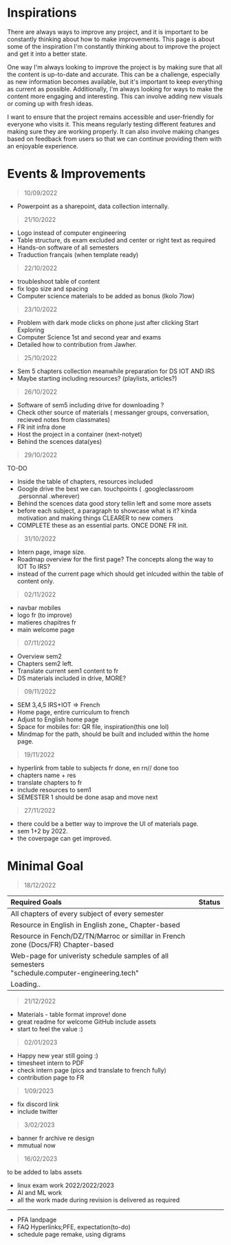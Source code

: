 <br>
<br>

# Inspirations

There are always ways to improve any project, and it is important to be constantly thinking about how to make improvements. This page is about some of the inspiration I'm constantly thinking about to improve the project and get it into a better state.

One way I'm always looking to improve the project is by making sure that all the content is up-to-date and accurate. This can be a challenge, especially as new information becomes available, but it's important to keep everything as current as possible. Additionally, I'm always looking for ways to make the content more engaging and interesting. This can involve adding new visuals or coming up with fresh ideas.

I want to ensure that the project remains accessible and user-friendly for everyone who visits it. This means regularly testing different features and making sure they are working properly. It can also involve making changes based on feedback from users so that we can continue providing them with an enjoyable experience.


# Events & Improvements 

> 10/09/2022
- Powerpoint as a sharepoint, data collection internally. 


> 21/10/2022

- Logo instead of computer engineering
- Table structure, ds exam excluded and center or right text as required
- Hands-on software of all semesters
- Traduction français (when template ready)



> 22/10/2022

- troubleshoot table of content 
- fix logo size and spacing
- Computer science materials to be added as bonus (lkolo 7low)


> 23/10/2022

- Problem with dark mode clicks on phone just after clicking Start Exploring
- Computer Science 1st and second year and exams
- Detailed how to contribution from Jawher.


> 25/10/2022

- Sem 5 chapters collection meanwhile preparation for DS IOT AND IRS
- Maybe starting including resources? (playlists, articles?)


> 26/10/2022

- Software of sem5 including drive for downloading ?
- Check other source of materials ( messanger groups, conversation, recieved notes from classmates)
- FR init infra done
- Host the project in a container (next-notyet)
- Behind the scences data(yes)


> 29/10/2022

TO-DO

- Inside the table of chapters, resources included
- Google drive the best we can. touchpoints ( .googleclassroom .personnal .wherever)
- Behind the scences data good story tellin left and some more assets
- before each subject, a paragraph to showcase what is it? kinda motivation and making things CLEARER to new comers
- COMPLETE these as an essential parts. ONCE DONE FR init.


> 31/10/2022

- Intern page, image size.
- Roadmap overview for the first page? The concepts along the way to IOT To IRS?
- instead of the current page which should get inlcuded within the table of content only.



> 02/11/2022

- navbar mobiles
- logo fr (to improve)
- matieres chapitres fr
- main welcome page
 
 
 
> 07/11/2022

- Overview sem2
- Chapters sem2 left.
- Translate current sem1 content to fr
- DS materials included in drive, MORE?



> 09/11/2022

- SEM 3,4,5 IRS+IOT => French
- Home page, entire curriculum to french
- Adjust to English home page 
- Space for mobiles for: QR file, inspiration(this one lol)
- Mindmap for the path, should be built and included within the home page.



> 19/11/2022

- hyperlink from table to subjects fr done, en rn// done too
- chapters name + res 
- translate chapters to fr
- include resources to sem1 
- SEMESTER 1 should be done asap and move next



> 27/11/2022

- there could be a better way to improve the UI of materials page.
- sem 1+2 by 2022.
- the coverpage can get improved.


# Minimal Goal

> 18/12/2022

| Required Goals  | Status  | 
|:---|:---:|
| All chapters of every subject of every semester  |   | 
| Resource in English in English zone_ Chapter-based|   |  
| Resource in Fench/DZ/TN/Marroc or simillar in French zone (Docs/FR) Chapter-based  |   |  
|  Web-page for univeristy schedule samples of all semesters <br> "schedule.computer-engineering.tech" |   | 
|  Loading.. |   |  


> 21/12/2022

- Materials - table format improve!  done 
- great readme for welcome GitHub include assets
- start to feel the value :)


> 02/01/2023

- Happy new year still going :)
- timesheet intern to PDF
- check intern page (pics and translate to french fully)
- contribution page to FR

> 1/09/2023

- fix discord link
- include twitter


> 3/02/2023

- banner fr archive re design
- mmutual now

> 16/02/2023

to be added to labs assets
- linux exam work 2022/2022/2023
- AI and ML work
- all the work made during revision is delivered as required

---

- PFA landpage
- FAQ Hyperlinks;PFE, expectation(to-do)
- schedule page remake, using digrams

